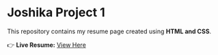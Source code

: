 # Joshika Project 1

This repository contains my resume page created using **HTML and CSS**.

👉 **Live Resume:** [View Here](https://joshikasridhar.github.io/Joshika-project1/)
